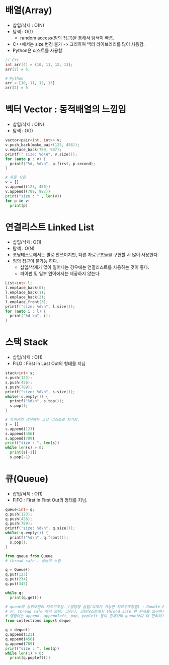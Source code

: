 # 배열(Array)
- 삽입/삭제 : O(N)
- 탐색 : O(1)
  - random access(임의 접근)을 통해서 탐색이 빠름.
- C++에서는 size 변경 불가 -> 그리하여 백터 라이브러리를 많이 사용함.
- Python은 리스트를 사용함

```c++
// C++
int arr[4] = {10, 11, 12, 13};
arr[2] = 5;
```

```python
# Python
arr = [10, 11, 12, 13]
arr[2] = 5
```

# 벡터 Vector : 동적배열의 느낌임
- 삽입/삭제 : O(N)
- 탐색 : O(1)

```c++
vector<pair<int, int>> v;
v.push_back(make_pair(123, 456));
v.emplace_back(789, 987);
printf(" size: %d\n", v.size());
for (auto p : v) {
  printf("%d, %d\n", p.first, p.second);
}
```

```python
# 튜플 사용
v = []
v.append((123, 456))
v.append((789, 987))
print("size : " , len(v))
for p in v:
  print(p)
```

# 연결리스트 Linked List
- 삽입/삭제: O(1)
- 탐색 : O(N)
- 코딩테스트에서는 별로 안쓰이지만, 다른 자료구조들을 구현할 시 많이 사용한다.
- 임의 접근이 불가능 하다. 
  - 삽입/삭제가 많이 일어나는 경우에는 연결리스트를 사용하는 것이 좋다.
  - 파이썬 및 일부 언어에서는 제공하지 않는다.

```c++
List<int> l;
l.emplace_back(0);
l.emplace_back(1);
l.emplace_back(2);
l.emplace_front(3);
printf("size: %d\n", l.size());
for (auto i : l) {
  print("%d \n", i);
}
```

# 스택 Stack
- 삽입/삭제 : O(1)
- FILO : First In Last Out의 형태를 지님

``` c++
stack<int> s;
s.push(123);
s.push(456);
s.push(789);
printf("size: %d\n", s.size());
while(!s.empty()) {
  printf("%d\n", s.top());
  s.pop();
}
```

```python
# 파이썬의 경우에는 그냥 리스트로 처리함.
s = []
s.append(123)
s.append(456)
s.append(789)
print("size : ", len(s))
while len(s) > 0:
  print(s[-1])
  s.pop(-1)
```

# 큐(Queue)
- 삽입/삭제 : O(1)
- FIFO : First In First Out의 형태를 지님.

``` c++
queue<int> q;
q.push(123);
q.push(456);
q.push(789);
printf("size: %d\n", q.size());
while(!q.empty()) {
  printf("%d\n", q.front());
  s.pop();
}
```

```python
from queue from Queue
# thread-safe : 성능이 느림

q = Queue()
q.put(123)
q.put(234)
q.put(345)

while q:
  print(q.get())
```


```python
# queue의 상위호환의 자료구조임. (양방향 삽입/삭제가 가능한 자료구조형임) : Double-Ended Queue 임.
# 단, thread safe 하지 않음. 그러나, 코딩테스트에서 thread safe 한 문제를 요구하지 않음.
# 명령어는 append, appendleft, pop, popleft 등이 존재하며 queue보다 더 편리하게 사용할 수 있음.
from collections import deque

q = deque()
q.append(123)
q.append(456)
q.append(789)
print("size : ", len(q))
while len(1) > 0:
  print(q.popleft())
```